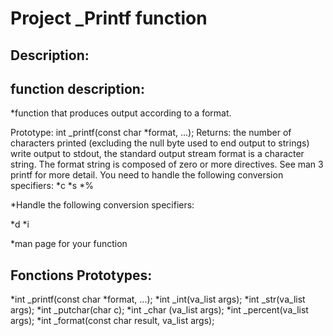 # Project _Printf function

## Description:

## function description:
*function that produces output according to a format.

Prototype: int _printf(const char *format, ...);
Returns: the number of characters printed (excluding the null byte used to end output to strings)
write output to stdout, the standard output stream
format is a character string. The format string is composed of zero or more directives. See man 3 printf for more detail. You need to handle the following conversion specifiers:
*c
*s
*%

*Handle the following conversion specifiers:

*d
*i

*man page for your function
## Fonctions Prototypes:

*int _printf(const char *format, ...);
*int _int(va_list args);
*int _str(va_list args);
*int _putchar(char c);
*int _char (va_list args);
*int _percent(va_list args);
*int _format(const char result, va_list args);

